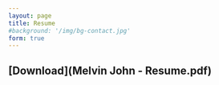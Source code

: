 ```yaml
---
layout: page
title: Resume
#background: '/img/bg-contact.jpg'
form: true
---
```


## [Download](Melvin John - Resume.pdf)